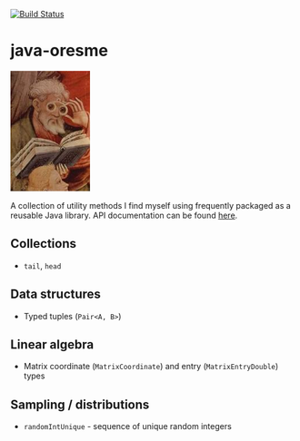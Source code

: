 [![Build Status](https://travis-ci.org/ruivieira/java-oresme.svg?branch=master)](https://travis-ci.org/ruivieira/java-oresme)
# java-oresme

![](docs/oresme.jpg)

A collection of utility methods I find myself using frequently packaged as a reusable Java library.
API documentation can be found [here](https://ruivieira.github.io/java-oresme/).

## Collections

* `tail`, `head`

## Data structures

* Typed tuples (`Pair<A, B>`)

## Linear algebra

* Matrix coordinate (`MatrixCoordinate`) and entry (`MatrixEntryDouble`) types

## Sampling / distributions

* `randomIntUnique` - sequence of unique random integers